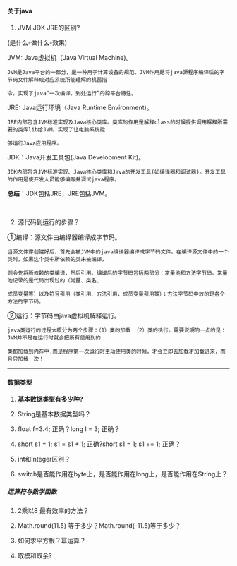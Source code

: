 #### 关于java

1. JVM JDK JRE的区别?

(是什么-做什么-效果)

JVM: Java虚拟机（Java Virtual Machine)。

	JVM是Java平台的一部分，是一种用于计算设备的规范。JVM作用是将java源程序编译后的字节码文件解释成对应系统所能理解的机器指
	
	令。实现了java“一次编译，到处运行”的跨平台特性。

JRE: Java运行环境（Java Runtime Environment)。

	JRE内部包含JVM标准实现及Java核心类库。类库的作用是解释class的时候提供调用解释所需要的类库lib给JVM。实现了让电脑系统能
	
	够运行Java应用程序。

JDK：Java开发工具包(Java Development Kit)。

	JDK内部包含JVM标准实现、Java核心类库和Java的开发工具(如编译器和调试器)。开发工具的作用是使开发人员能够编写并调试java程序。

**总结**：JDK包括JRE，JRE包括JVM。

<br>

2. 	源代码到运行的步骤？

①编译：源文件由编译器编译成字节码。
	
	当源文件穿创建好后，首先会被JVM中的java编译器编译成字节码文件。在编译源文件中的一个类时，如果这个类中所依赖的类未被编译，
	
	则会先将所依赖的类编译，然后引用。编译后的字节码包括两部分：常量池和方法字节码。常量池记录的是代码出现过的（常量、类名、
	
	成员变量等）以及符号引用（类引用、方法引用，成员变量引用等）；方法字节码中放的是各个方法的字节码。
	
②运行：字节码由java虚拟机解释运行。

	java类运行的过程大概分为两个步骤：（1）类的加载 （2）类的执行。需要说明的一点的是：JVM并不是在运行时就会把所有使用到的
	
	类都加载到内存中,而是程序第一次运行时主动使用类的时候，才会立即去加载才加载进来，而且只加载一次！

---

#### 数据类型

1. **基本数据类型有多少种?**

2. String是基本数据类型吗？

3. float f=3.4; 正确？long l = 3; 正确？

4. short s1 = 1; s1 = s1 + 1; 正确?short s1 = 1; s1 += 1; 正确？
	
5. int和Integer区别？

6. switch是否能作用在byte上，是否能作用在long上，是否能作用在String上？

##### 运算符与数学函数

1. 2乘以8 最有效率的方法？

2. Math.round(11.5) 等于多少？Math.round(-11.5)等于多少？

3. 如何求平方根？幂运算？

4. 取模和取余?

